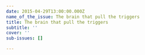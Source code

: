```yaml
---
date: 2015-04-29T13:00:00.000Z
name_of_the_issue: The brain that pull the triggers
title: The brain that pull the triggers
subtitle: ''
cover: ''
sub-issues: []

---
```

